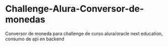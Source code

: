 # Challenge-Alura-Conversor-de-monedas
Conversor de moneda para challenge de curso alura/oracle next education, consumo de api en backend
